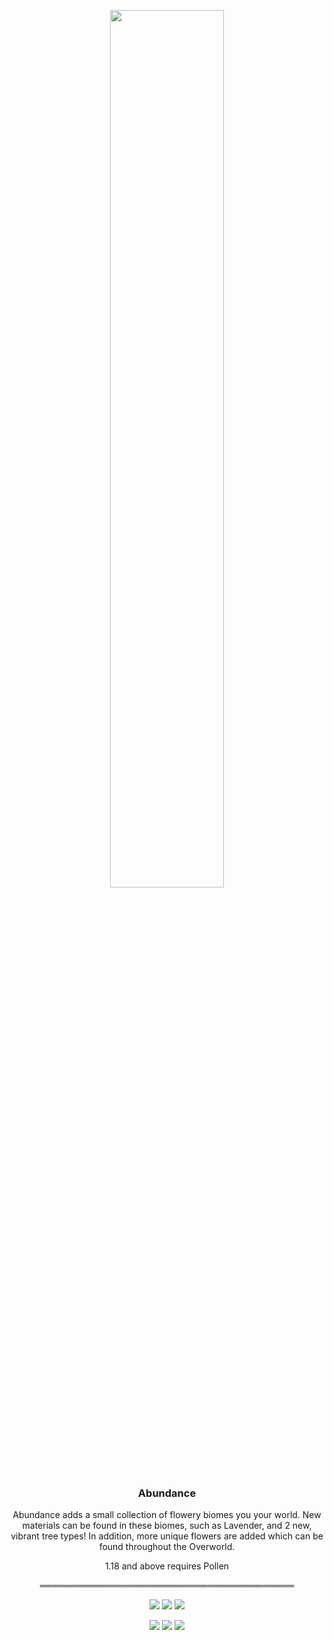 <p align="center"><img src="https://raw.githubusercontent.com/teamauroramods/Abundance/1.18.x/forge/src/main/resources/logo.png" width=60%></p>
<h3 align="center">Abundance</h3>

<p align="center">Abundance adds a small collection of flowery biomes you your world. New materials can be found in these biomes, such as Lavender, and 2 new, vibrant tree types! In addition, more unique flowers are added which can be found throughout the Overworld.

</p>
<p align="center">
  1.18 and above requires Pollen
</p>
<p align="center">
═════════════════════════════════════════
</p>
<p align="center">
  <a href="https://discord.gg/VzXSCFp"><img src="https://img.shields.io/discord/440256241932173323?label=&color=d74ecc&labelColor=9131e6&logo=Discord&logoColor=d74ecc&style=for-the-badge"></a>
  <a href="https://twitter.com/teamauroramods"><img src="https://img.shields.io/twitter/follow/teamauroramods?label=&color=d74ecc&labelColor=9131e6&logo=Twitter&logoColor=d74ecc&style=for-the-badge"></a>
  <a href="https://github.com/teamauroramods/Abundance/blob/1.18.x/LICENSE"><img src="https://img.shields.io/badge/License-All%20rights%20reserved-red.svg?style=for-the-badge&color=d74ecc&labelColor=9131e6"></a>
</p>
<p align="center">
  <img src="https://img.shields.io/badge/-Downloads-orange?style=for-the-badge&color=e04e14">
  <a href="https://www.curseforge.com/minecraft/mc-mods/abundance"><img src="http://cf.way2muchnoise.eu/452345.svg?badge_style=for_the_badge"></a>
  <a href="https://www.curseforge.com/minecraft/mc-mods/abundance"><img src="http://cf.way2muchnoise.eu/versions/452345.svg?badge_style=for_the_badge"></a>
</p>